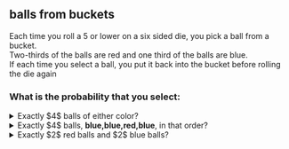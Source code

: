 ## balls from buckets
Each time you roll a $5$ or lower on a six sided die, you pick a ball from a bucket.  
Two-thirds of the balls are red and one third of the balls are blue.  
If each time you select a ball, you put it back into the bucket before rolling the die again  
### What is the probability that you select:
<details>
  $\left(\dfrac{5}{6}\right)^4 \cdot \dfrac{1}{6} \approx .0804$
  <summary>Exactly $4$ balls of either color?</summary>
</details>

<details>
  $\left(\dfrac{5}{6}\right)^4 \cdot \dfrac{1}{6} \cdot (\dfrac{2}{3})^3 (\dfrac{1}{3})$
  <summary>Exactly $4$ balls, <b>blue,blue,red,blue</b>, in that order?</summary>
</details>

<details>
  <summary>Exactly $2$ red balls and $2$ blue balls?</summary>
</details>

